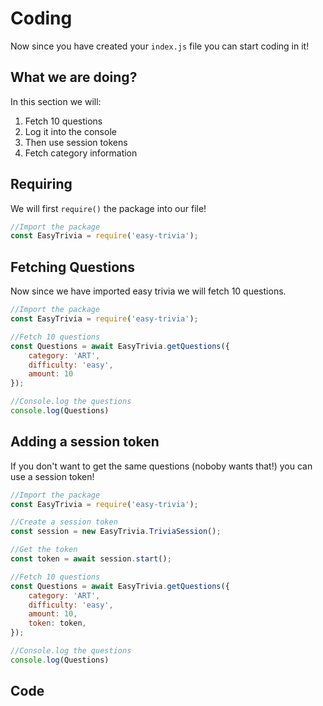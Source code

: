 # Coding
Now since you have created your `index.js` file you can start coding in it!

## What we are doing?
In this section we will:
1. Fetch 10 questions
2. Log it into the console
3. Then use session tokens
4. Fetch category information

## Requiring
We will first `require()` the package into our file!

<!-- eslint-skip -->
```js {1,2}
//Import the package
const EasyTrivia = require('easy-trivia');
```

## Fetching Questions
Now since we have imported easy trivia we will fetch 10 questions.

<!-- eslint-skip -->
```js {4-13}
//Import the package
const EasyTrivia = require('easy-trivia');

//Fetch 10 questions
const Questions = await EasyTrivia.getQuestions({
    category: 'ART',
    difficulty: 'easy',
    amount: 10
});

//Console.log the questions
console.log(Questions)
```

## Adding a session token
If you don't want to get the same questions (noboby wants that!) you can use a session token!

<!-- eslint-skip -->
```js {4-8,15}
//Import the package
const EasyTrivia = require('easy-trivia');

//Create a session token
const session = new EasyTrivia.TriviaSession();

//Get the token
const token = await session.start();

//Fetch 10 questions
const Questions = await EasyTrivia.getQuestions({
    category: 'ART',
    difficulty: 'easy',
    amount: 10,
    token: token,
});

//Console.log the questions
console.log(Questions)
```

## Code
<ResultingCode path="index.js" />